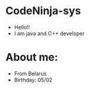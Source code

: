 # CodeNinja-sys

* Hello!!
* I am java and C++ developer

# About me:

* From Belarus
* Birthday: 05/02
